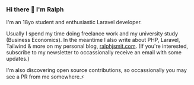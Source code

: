 ### Hi there 👋 I'm Ralph

I'm an 18yo student and enthusiastic Laravel developer.

Usually I spend my time doing freelance work and my university study (Business Economics).
In the meantime I also write about PHP, Laravel, Tailwind & more on my personal blog, [ralphjsmit.com](https://ralphjsmit.com). (If you're interested, subscribe to my newsletter to occassionally receive an email with some updates.)

I'm also discovering open source contributions, so occassionally you may see a PR from me somewhere.⚡️



<!--
**ralphjsmit/ralphjsmit** is a ✨ _special_ ✨ repository because its `README.md` (this file) appears on your GitHub profile.

Here are some ideas to get you started:

- 🔭 I’m currently working on ...
- 🌱 I’m currently learning ...
- 👯 I’m looking to collaborate on ...
- 🤔 I’m looking for help with ...
- 💬 Ask me about ...
- 📫 How to reach me: ...
- 😄 Pronouns: ...
- ⚡ Fun fact: ...
-->
